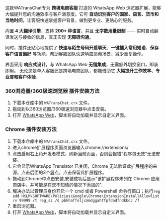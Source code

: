 这款WATransChat专为 **跨境电商客服** 打造的 WhatsApp Web 浏览器扩展，能够大幅提升您的沟通效率与客户满意度。它可 **自动识别客户的国家、语言、货币和当地时间**，让客服快速掌握客户背景，做到更专业、更贴心的服务。

内置 **4 大翻译引擎**，支持 **200+ 种语言**，并且 **无字数用量限制** —— 实时自动翻译发送与接收的信息，真正实现 **无障碍沟通**。

同时，插件还贴心地提供了 **快速与陌生号码开启聊天**、**一键插入常用短语**、**保存客户语言偏好** 等功能，帮助客服团队快速响应高频场景，减少重复操作。

界面采用 **响应式设计**，与 WhatsApp Web **无缝集成**，无需额外切换窗口，即装即用。
无论您是单人客服还是跨境电商团队，都能借助它 **大幅提升工作效率、专业度和客户体验**。

### 360浏览器/360极速浏览器 插件安装方法
1. 下载本仓库中的 `WATransChat.crx` 文件。
2. 拖动到以360浏览器/360极速浏览器中点击安装。
3. 打开 [WhatsApp Web](https://web.whatsapp.com/)，脚本将自动加载并显示自定义界面。

### Chrome 插件安装方法
1. 下载本仓库中的 `WATransChat.crx` 文件。
2. 进入chrome扩展程序页面浏览器输入chrome://extensions/
3. 点击启用右上角开发者模式，刷新当前页面，否则会报错“程序包无效”无法安装。
4. 它会显示WhatsApp Translator 已关闭，Chrome 无法验证此扩展程序的来源，点击后面的3个竖点，点击保留此扩展程序。
5. 拖动到Chrome中点击安装,安装成功后显示"该扩展程序未列在 Chrome 应用商店中，并可能是在您不知情的情况下添加的".
6. 解决办法以管理员身份开启一个 cmd 或者 Powershell 命令行窗口；执行`reg add HKLM\SOFTWARE\Policies\Google\Chrome\ExtensionInstallAllowlist /v 99999 /t reg_sz /d pbkhaffoljcmmdggahffpfdadfndkbdc /f`
7. 重启浏览器。
8. 打开 [WhatsApp Web](https://web.whatsapp.com/)，脚本将自动加载并显示自定义界面。
